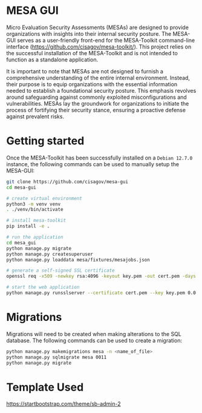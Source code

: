 # MESA GUI

Micro Evaluation Security Assessments (MESAs) are designed to provide organizations with insights into their internal security posture. The MESA-GUI serves as a user-friendly front-end for the MESA-Toolkit command-line interface (https://github.com/cisagov/mesa-toolkit/). This project relies on the successful installation of the MESA-Toolkit and is not intended to function as a standalone application.

It is important to note that MESAs are not designed to furnish a comprehensive understanding of the entire internal environment. Instead, their purpose is to equip organizations with the essential information needed to establish a foundational security posture. This emphasis revolves around safeguarding against commonly exploited misconfigurations and vulnerabilities. MESAs lay the groundwork for organizations to initiate the process of fortifying their security stance, ensuring a proactive defense against prevalent risks.

# Getting started

Once the MESA-Toolkit has been successfully installed on a `Debian 12.7.0` instance, the following commands can be used to manually setup the MESA-GUI:

```bash
git clone https://github.com/cisagov/mesa-gui
cd mesa-gui

# create virtual environment
python3 -m venv venv
. ./venv/bin/activate

# install mesa-toolkit
pip install -e .

# run the application
cd mesa_gui
python manage.py migrate
python manage.py createsuperuser
python manage.py loaddata mesa/fixtures/mesajobs.json

# generate a self-signed SSL certificate
openssl req -x509 -newkey rsa:4096 -keyout key.pem -out cert.pem -days 365 -nodes -subj "/C=/ST=/L=/O=/OU=/CN="

# start the web application
python manage.py runsslserver --certificate cert.pem --key key.pem 0.0.0.0:8080
```

# Migrations
Migrations will need to be created when making alterations to the SQL database. The following commands can be used to create a migration:

```bash
python manage.py makemigrations mesa -n <name_of_file>
python manage.py sqlmigrate mesa 0011
python manage.py migrate
```

# Template Used

https://startbootstrap.com/theme/sb-admin-2


